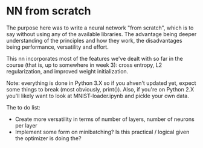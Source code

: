 # NN from scratch

The purpose here was to  write a neural network "from scratch", which is to say without using any of the available libraries. The advantage being deeper understanding of the principles and how they work, the disadvantages being performance, versatility and effort.

This nn incorporates most of the features we've dealt with so far in the course (that is, up to somewhere in week 3): cross entropy, L2 regularization, and improved weight initialization.

Note: everything is done in Python 3.X so if you ahven't updated yet, expect some things to break (most obviously, print()). Also, if you're on Python 2.X you'll likely want to look at MNIST-loader.ipynb and pickle your own data.

The to do list:
- Create more versatility in terms of number of layers, number of neurons per layer
- Implement some form on minibatching? Is this practical / logical given the optimizer is doing the?